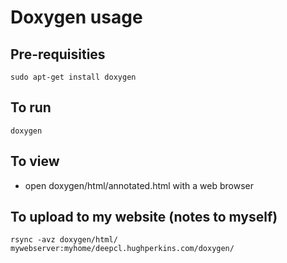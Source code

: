 # Doxygen usage

## Pre-requisities

```
sudo apt-get install doxygen
```

## To run

```
doxygen
```

## To view

- open doxygen/html/annotated.html with a web browser

## To upload to my website (notes to myself)

```
rsync -avz doxygen/html/ mywebserver:myhome/deepcl.hughperkins.com/doxygen/
```
